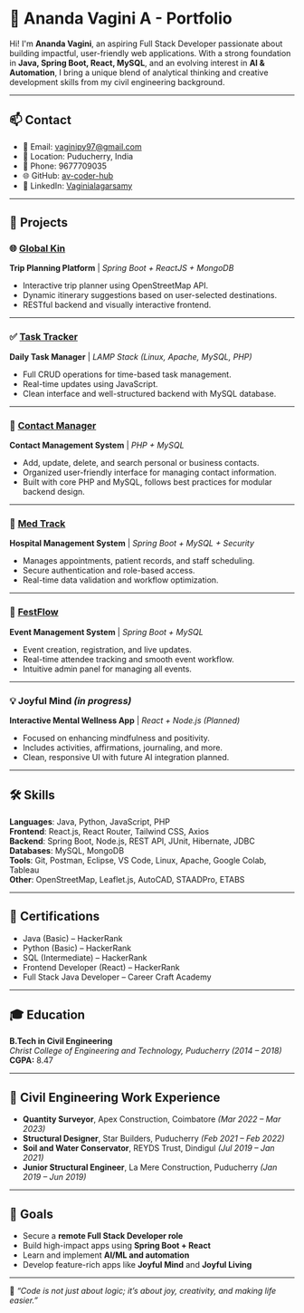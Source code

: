 # 🌟 Ananda Vagini A - Portfolio

Hi! I'm **Ananda Vagini**, an aspiring Full Stack Developer passionate about building impactful, user-friendly web applications. With a strong foundation in **Java, Spring Boot, React, MySQL**, and an evolving interest in **AI & Automation**, I bring a unique blend of analytical thinking and creative development skills from my civil engineering background.

---

## 📫 Contact

- 📧 Email: [vaginipy97@gmail.com](mailto:vaginipy97@gmail.com)
- 📍 Location: Puducherry, India
- 📱 Phone: 9677709035
- 🌐 GitHub: [av-coder-hub](https://github.com/av-coder-hub)
- 🔗 LinkedIn: [Vaginialagarsamy](https://www.linkedin.com/in/vaginialagarsamy)

---

## 💼 Projects

### 🌐 [Global Kin](https://github.com/av-coder-hub/petiteFrance.git)
**Trip Planning Platform** | *Spring Boot + ReactJS + MongoDB*

- Interactive trip planner using OpenStreetMap API.
- Dynamic itinerary suggestions based on user-selected destinations.
- RESTful backend and visually interactive frontend.

---

### ✅ [Task Tracker](https://github.com/av-coder-hub/task-tracker.git)
**Daily Task Manager** | *LAMP Stack (Linux, Apache, MySQL, PHP)*

- Full CRUD operations for time-based task management.
- Real-time updates using JavaScript.
- Clean interface and well-structured backend with MySQL database.

---

### 📇 [Contact Manager](https://github.com/av-coder-hub/contact-manager-app.git)
**Contact Management System** | *PHP + MySQL*

- Add, update, delete, and search personal or business contacts.
- Organized user-friendly interface for managing contact information.
- Built with core PHP and MySQL, follows best practices for modular backend design.

---

### 🏥 [Med Track](https://github.com/av-coder-hub/hospitalmanagement.git)
**Hospital Management System** | *Spring Boot + MySQL + Security*

- Manages appointments, patient records, and staff scheduling.
- Secure authentication and role-based access.
- Real-time data validation and workflow optimization.

---

### 🎉 [FestFlow](https://github.com/av-coder-hub/FestFlow.git)
**Event Management System** | *Spring Boot + MySQL*

- Event creation, registration, and live updates.
- Real-time attendee tracking and smooth event workflow.
- Intuitive admin panel for managing all events.

---

### 💡 Joyful Mind *(in progress)*
**Interactive Mental Wellness App** | *React + Node.js (Planned)*

- Focused on enhancing mindfulness and positivity.
- Includes activities, affirmations, journaling, and more.
- Clean, responsive UI with future AI integration planned.

---

## 🛠 Skills

**Languages**: Java, Python, JavaScript, PHP  
**Frontend**: React.js, React Router, Tailwind CSS, Axios  
**Backend**: Spring Boot, Node.js, REST API, JUnit, Hibernate, JDBC  
**Databases**: MySQL, MongoDB  
**Tools**: Git, Postman, Eclipse, VS Code, Linux, Apache, Google Colab, Tableau  
**Other**: OpenStreetMap, Leaflet.js, AutoCAD, STAADPro, ETABS  

---

## 📜 Certifications

- Java (Basic) – HackerRank  
- Python (Basic) – HackerRank  
- SQL (Intermediate) – HackerRank  
- Frontend Developer (React) – HackerRank  
- Full Stack Java Developer – Career Craft Academy

---

## 🎓 Education

**B.Tech in Civil Engineering**  
*Christ College of Engineering and Technology, Puducherry (2014 – 2018)*  
**CGPA:** 8.47

---

## 👷 Civil Engineering Work Experience

- **Quantity Surveyor**, Apex Construction, Coimbatore *(Mar 2022 – Mar 2023)*  
- **Structural Designer**, Star Builders, Puducherry *(Feb 2021 – Feb 2022)*  
- **Soil and Water Conservator**, REYDS Trust, Dindigul *(Jul 2019 – Jan 2021)*  
- **Junior Structural Engineer**, La Mere Construction, Puducherry *(Jan 2019 – Jun 2019)*  

---

## 🚀 Goals

- Secure a **remote Full Stack Developer role**  
- Build high-impact apps using **Spring Boot + React**  
- Learn and implement **AI/ML and automation**  
- Develop feature-rich apps like **Joyful Mind** and **Joyful Living**

---

🧠 *“Code is not just about logic; it’s about joy, creativity, and making life easier.”*

